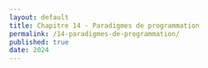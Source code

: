 ```yaml
---
layout: default
title: Chapitre 14 - Paradigmes de programmation
permalink: /14-paradigmes-de-programmation/
published: true
date: 2024
---
```


